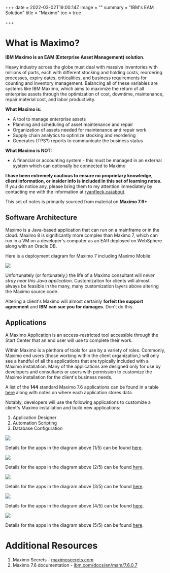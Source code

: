 +++
date = 2022-03-02T19:00:14Z
image = ""
summary = "IBM's EAM Solution"
title = "Maximo"
toc = true

+++
# What is Maximo?

**IBM Maximo is an EAM (Enterprise Asset Management) solution.**

Heavy industry across the globe must deal with massive inventories with millions of parts, each with different stocking and holding costs, reordering processes, expiry dates, criticalities, and business requirements for counting and inventory management. Balancing all of these variables are systems like IBM Maximo, which aims to maximize the return of all enterprise assets through the optimization of cost, downtime, maintenance, repair material cost, and labor productivity.

**What Maximo is:**

* A tool to manage enterprise assets
* Planning and scheduling of asset maintenance and repair
* Organization of assets needed for maintenance and repair work
* Supply chain analytics to optimize stocking and reordering
* Generates (TPS?) reports to communicate the business status

**What Maximo is NOT:**

* A financial or accounting system - this must be managed in an external system which can optionally be connected to Maximo

**I have been extremely cautious to ensure no proprietary knowledge, client information, or insider info is included in this set of learning notes.** If you do notice any, please bring them to my attention immediately by contacting me with the information at [ryanfleck.ca/about](https://ryanfleck.ca/about).

This set of notes is primarily sourced from material on **Maximo 7.6+**

## Software Architecture

Maximo is a Java-based application that can run on a mainframe or in the cloud. Maximo 8 is significantly more complex than Maximo 7, which can run in a VM on a developer's computer as an EAR deployed on WebSphere along with an Oracle DB.

Here is a deployment diagram for Maximo 7 including Maximo Mobile:

![](/uploads/maximo-softarch.png)

Unfortunately (or fortunately,) the life of a Maximo consultant will _never stray near this Java application_. Customization for clients will almost always be feasible in the many, many customization layers above altering the Maximo source code.

Altering a client's Maximo will almost certainly **forfeit the support agreement** and **IBM can sue you for damages.** Don't do this.

## Applications

A Maximo Application is an access-restricted tool accessible through the Start Center that an end user will use to complete their work.

Within Maximo is a plethora of tools for use by a variety of roles. Commonly, Maximo end users (those working within the client organization,) will only see a handful of all the applications that are typically included with a Maximo installation. Many of the applications are designed only for use by developers and consultants or users with permission to customize the Maximo installation for the client's business needs.

A list of the **144** standard Maximo 7.6 applications can be found in a table [here](https://www.ibm.com/docs/en/mam/7.6.0.7?topic=levels-applications-their-data-storage) along with notes on where each application stores data.

Notably, developers will use the following applications to customize a client's Maximo installation and build new applications:

1. Application Designer
2. Automation Scripting
3. Database Configuration

![](/uploads/apps-1.png)

Details for the apps in the diagram above (1/5) can be found [here](https://maximosecrets.com/2017/02/07/maximo-applications-1-of-4/).

![](/uploads/apps-2.png)

Details for the apps in the diagram above (2/5) can be found [here](https://maximosecrets.com/2017/02/13/maximo-applications-2-of-4/).

![](/uploads/apps-3.png)

Details for the apps in the diagram above (3/5) can be found [here](https://maximosecrets.com/2017/02/21/maximo-applications-3-of-4/).

![](/uploads/apps-4.png)

Details for the apps in the diagram above (4/5) can be found [here](https://maximosecrets.com/2017/03/06/maximo-applications-4-of-4/).

![](/uploads/apps-5.png)

Details for the apps in the diagram above (5/5) can be found [here](https://maximosecrets.com/2018/11/20/maximo-applications-5-of-5/).

# Additional Resources

1. Maximo Secrets - [maximosecrets.com](https://maximosecrets.com/ "https://maximosecrets.com/")
2. Maximo 7.6 documentation - [ibm.com/docs/en/mam/7.6.0.7](https://www.ibm.com/docs/en/mam/7.6.0.7 "https://www.ibm.com/docs/en/mam/7.6.0.7")